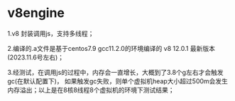 # v8engine
1.v8 封装调用js，支持多线程；

2.编译的.a文件是基于centos7.9 gcc11.2.0的环境编译的 v8 12.0.1 最新版本(2023.11.6号左右)；

3.经测试，在调用js的过程中，内存会一直增长，大概到了3.8个g左右才会触发gc(在默认配置下)，
	如果触发gc失败，则单个虚拟机heap大小超过500m会发生内存溢出；以上是在8核8线程8个虚拟机的环境下测试结果；
